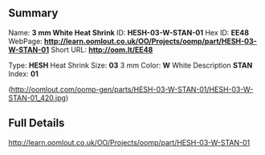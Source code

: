 

 ## Summary
Name: __3 mm White Heat Shrink__
ID: __HESH-03-W-STAN-01__
Hex ID: __EE48__
WebPage: __http://learn.oomlout.co.uk/OO/Projects/oomp/part/HESH-03-W-STAN-01__
Short URL: __http://oom.lt/EE48__

Type: __HESH__ Heat Shrink 
Size: __03__ 3 mm 
Color: __W__ White 
Description __STAN__  
Index: __01__


(http://oomlout.com/oomp-gen/parts/HESH-03-W-STAN-01/HESH-03-W-STAN-01_420.jpg)


 ## Full Details
 http://learn.oomlout.co.uk/OO/Projects/oomp/part/HESH-03-W-STAN-01














